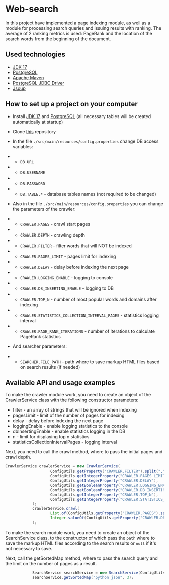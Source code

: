 # Web-search

In this project have implemented a page indexing module, as well as a module for processing search queries and issuing results with ranking. The average of 2 ranking metrics is used: PageRank and the location of the search words from the beginning of the document.

## Used technologies

- [JDK 17](https://www.oracle.com/java/technologies/javase/jdk17-archive-downloads.html)
- [PostgreSQL](https://www.postgresql.org/)
- [Apache Maven](https://maven.apache.org/)
- [PostgreSQL JDBC Driver](https://jdbc.postgresql.org/)
- [Jsoup](https://jsoup.org/)

## How to set up a project on your computer

- Install [JDK 17](https://www.oracle.com/java/technologies/javase/jdk17-archive-downloads.html) and [PostgreSQL](https://www.postgresql.org/) (all necessary tables will be created automatically at startup)
- Clone [this](https://github.com/Popov-Dmitry/web-search) repository
- In the file `./src/main/resources/config.properties` change DB access variables:
- - `DB.URL`
- - `DB.USERNAME`
- - `DB.PASSWORD`
- - `DB.TABLE.*` - database tables names (not required to be changed)


- Also in the file `./src/main/resources/config.properties` you can change the parameters of the crawler:
- - `CRAWLER.PAGES` - crawl start pages
- - `CRAWLER.DEPTH` - crawling depth
- - `CRAWLER.FILTER` - filter words that will NOT be indexed
- - `CRAWLER.PAGES_LIMIT` - pages limit for indexing
- - `CRAWLER.DELAY` - delay before indexing the next page
- - `CRAWLER.LOGGING_ENABLE` - logging to console
- - `CRAWLER.DB_INSERTING_ENABLE` - logging to DB
- - `CRAWLER.TOP_N` - number of most popular words and domains after indexing
- - `CRAWLER.STATISTICS_COLLECTION_INTERVAL_PAGES` - statistics logging interval
- - `CRAWLER.PAGE_RANK_ITERATIONS` - number of iterations to calculate PageRank statistics


- And searcher parameters:
- - `SEARCHER.FILE_PATH` - path where to save markup HTML files based on search results (if needed)

## Available API and usage examples

To make the crawler module work, you need to create an object of the CrawlerService class with the following constructor parameters:
- filter - an array of strings that will be ignored when indexing
- pagesLimit - limit of the number of pages for indexing
- delay - delay before indexing the next page
- loggingEnable - enable logging statistics to the console
- dbInsertingEnable - enable statistics logging in the DB
- n - limit for displaying top n statistics
- statisticsCollectionIntervalPages - logging interval

Next, you need to call the crawl method, where to pass the initial pages and crawl depth.

```java
CrawlerService crawlerService = new CrawlerService(
                    ConfigUtils.getProperty("CRAWLER.FILTER").split(","),
                    ConfigUtils.getIntegerProperty("CRAWLER.PAGES_LIMIT"),
                    ConfigUtils.getIntegerProperty("CRAWLER.DELAY"),
                    ConfigUtils.getBooleanProperty("CRAWLER.LOGGING_ENABLE"),
                    ConfigUtils.getBooleanProperty("CRAWLER.DB_INSERTING_ENABLE"),
                    ConfigUtils.getIntegerProperty("CRAWLER.TOP_N"),
                    ConfigUtils.getIntegerProperty("CRAWLER.STATISTICS_COLLECTION_INTERVAL_PAGES")
            );
            crawlerService.crawl(
                    List.of(ConfigUtils.getProperty("CRAWLER.PAGES").split(",")),
                    Integer.valueOf(ConfigUtils.getProperty("CRAWLER.DEPTH"))
            );
```

To make the search module work, you need to create an object of the SearchService class, to the constructor of which pass the `path` where to save the markup HTML files according to the search results or `null` if it's not necessary to save.

Next, call the getSortedMap method, where to pass the search query and the limit on the number of pages as a result.
```java
            SearchService searchService = new SearchService(ConfigUtils.getProperty("SEARCHER.FILE_PATH"));
            searchService.getSortedMap("python json", 3);
```